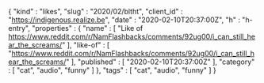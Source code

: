 {
  "kind" : "likes",
  "slug" : "2020/02/bltht",
  "client_id" : "https://indigenous.realize.be",
  "date" : "2020-02-10T20:37:00Z",
  "h" : "h-entry",
  "properties" : {
    "name" : [ "Like of https://www.reddit.com/r/NamFlashbacks/comments/92ug00/i_can_still_hear_the_screams/" ],
    "like-of" : [ "https://www.reddit.com/r/NamFlashbacks/comments/92ug00/i_can_still_hear_the_screams/" ],
    "published" : [ "2020-02-10T20:37:00Z" ],
    "category" : [ "cat", "audio", "funny" ]
  },
  "tags" : [ "cat", "audio", "funny" ]
}
